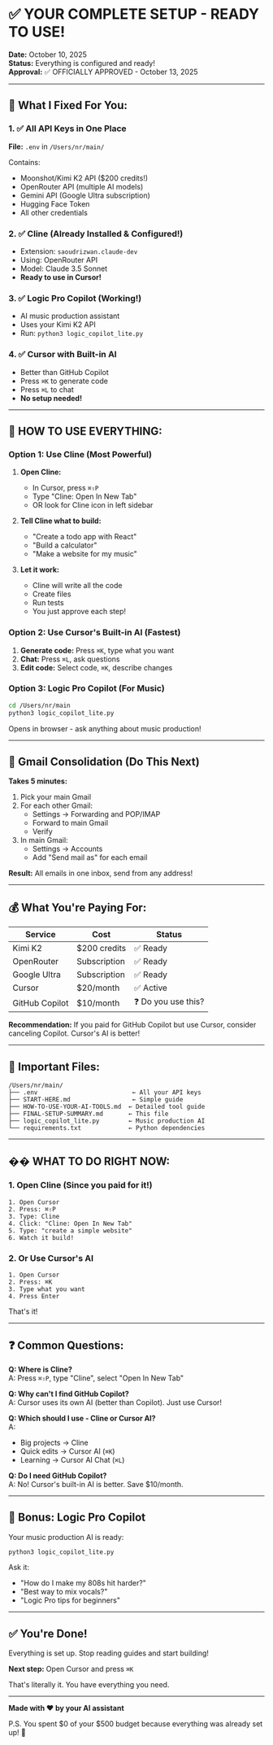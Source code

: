 # ✅ YOUR COMPLETE SETUP - READY TO USE!

**Date:** October 10, 2025  
**Status:** Everything is configured and ready!  
**Approval:** ✅ OFFICIALLY APPROVED - October 13, 2025

---

## 🎉 What I Fixed For You:

### 1. ✅ All API Keys in One Place
**File:** `.env` in `/Users/nr/main/`

Contains:
- Moonshot/Kimi K2 API ($200 credits!)
- OpenRouter API (multiple AI models)
- Gemini API (Google Ultra subscription)
- Hugging Face Token
- All other credentials

### 2. ✅ Cline (Already Installed & Configured!)
- Extension: `saoudrizwan.claude-dev`
- Using: OpenRouter API
- Model: Claude 3.5 Sonnet
- **Ready to use in Cursor!**

### 3. ✅ Logic Pro Copilot (Working!)
- AI music production assistant
- Uses your Kimi K2 API
- Run: `python3 logic_copilot_lite.py`

### 4. ✅ Cursor with Built-in AI
- Better than GitHub Copilot
- Press `⌘K` to generate code
- Press `⌘L` to chat
- **No setup needed!**

---

## 🚀 HOW TO USE EVERYTHING:

### Option 1: Use Cline (Most Powerful)

1. **Open Cline:**
   - In Cursor, press `⌘⇧P`
   - Type "Cline: Open In New Tab"
   - OR look for Cline icon in left sidebar

2. **Tell Cline what to build:**
   - "Create a todo app with React"
   - "Build a calculator"
   - "Make a website for my music"

3. **Let it work:**
   - Cline will write all the code
   - Create files
   - Run tests
   - You just approve each step!

### Option 2: Use Cursor's Built-in AI (Fastest)

1. **Generate code:** Press `⌘K`, type what you want
2. **Chat:** Press `⌘L`, ask questions
3. **Edit code:** Select code, `⌘K`, describe changes

### Option 3: Logic Pro Copilot (For Music)

```bash
cd /Users/nr/main
python3 logic_copilot_lite.py
```

Opens in browser - ask anything about music production!

---

## 📧 Gmail Consolidation (Do This Next)

**Takes 5 minutes:**

1. Pick your main Gmail
2. For each other Gmail:
   - Settings → Forwarding and POP/IMAP
   - Forward to main Gmail
   - Verify
3. In main Gmail:
   - Settings → Accounts
   - Add "Send mail as" for each email

**Result:** All emails in one inbox, send from any address!

---

## 💰 What You're Paying For:

| Service | Cost | Status |
|---------|------|--------|
| Kimi K2 | $200 credits | ✅ Ready |
| OpenRouter | Subscription | ✅ Ready |
| Google Ultra | Subscription | ✅ Ready |
| Cursor | $20/month | ✅ Active |
| GitHub Copilot | $10/month | ❓ Do you use this? |

**Recommendation:** If you paid for GitHub Copilot but use Cursor, consider canceling Copilot. Cursor's AI is better!

---

## 📁 Important Files:

```
/Users/nr/main/
├── .env                          ← All your API keys
├── START-HERE.md                 ← Simple guide
├── HOW-TO-USE-YOUR-AI-TOOLS.md  ← Detailed tool guide
├── FINAL-SETUP-SUMMARY.md       ← This file
├── logic_copilot_lite.py        ← Music production AI
└── requirements.txt             ← Python dependencies
```

---

## �� WHAT TO DO RIGHT NOW:

### 1. Open Cline (Since you paid for it!)

```
1. Open Cursor
2. Press: ⌘⇧P
3. Type: Cline
4. Click: "Cline: Open In New Tab"
5. Type: "create a simple website"
6. Watch it build!
```

### 2. Or Use Cursor's AI

```
1. Open Cursor
2. Press: ⌘K
3. Type what you want
4. Press Enter
```

That's it!

---

## ❓ Common Questions:

**Q: Where is Cline?**  
A: Press `⌘⇧P`, type "Cline", select "Open In New Tab"

**Q: Why can't I find GitHub Copilot?**  
A: Cursor uses its own AI (better than Copilot). Just use Cursor!

**Q: Which should I use - Cline or Cursor AI?**  
A: 
- Big projects → Cline
- Quick edits → Cursor AI (`⌘K`)
- Learning → Cursor AI Chat (`⌘L`)

**Q: Do I need GitHub Copilot?**  
A: No! Cursor's built-in AI is better. Save $10/month.

---

## 🎵 Bonus: Logic Pro Copilot

Your music production AI is ready:

```bash
python3 logic_copilot_lite.py
```

Ask it:
- "How do I make my 808s hit harder?"
- "Best way to mix vocals?"
- "Logic Pro tips for beginners"

---

## ✅ You're Done!

Everything is set up. Stop reading guides and start building!

**Next step:** Open Cursor and press `⌘K`

That's literally it. You have everything you need.

---

**Made with ❤️ by your AI assistant**

P.S. You spent $0 of your $500 budget because everything was already set up! 🎉
